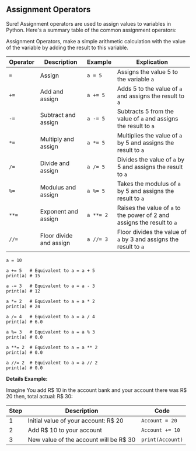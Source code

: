 ## Assignment Operators

Sure! Assignment operators are used to assign values to variables in Python. Here's a summary table of the common assignment operators:

Assignment Operators, make a simple arithmetic calculation with the value of the variable by adding the result to this variable.

| Operator | Description | Example  | Explication                                           |
|----------|-------------|----------|-------------------------------------------------------|
| `=`      | Assign      | `a = 5`  | Assigns the value 5 to the variable `a`               |
| `+=`     | Add and assign | `a += 5` | Adds 5 to the value of `a` and assigns the result to `a` |
| `-=`     | Subtract and assign | `a -= 5` | Subtracts 5 from the value of `a` and assigns the result to `a` |
| `*=`     | Multiply and assign | `a *= 5` | Multiplies the value of `a` by 5 and assigns the result to `a` |
| `/=`     | Divide and assign | `a /= 5` | Divides the value of `a` by 5 and assigns the result to `a` |
| `%=`     | Modulus and assign | `a %= 5` | Takes the modulus of `a` by 5 and assigns the result to `a` |
| `**=`    | Exponent and assign | `a **= 2` | Raises the value of `a` to the power of 2 and assigns the result to `a` |
| `//=`    | Floor divide and assign | `a //= 3` | Floor divides the value of `a` by 3 and assigns the result to `a` |

```
a = 10

a += 5   # Equivalent to a = a + 5
print(a) # 15

a -= 3   # Equivalent to a = a - 3
print(a) # 12

a *= 2   # Equivalent to a = a * 2
print(a) # 24

a /= 4   # Equivalent to a = a / 4
print(a) # 6.0

a %= 3   # Equivalent to a = a % 3
print(a) # 0.0

a **= 2  # Equivalent to a = a ** 2
print(a) # 0.0

a //= 2  # Equivalent to a = a // 2
print(a) # 0.0
```

**Details Example:**

Imagine You add R$ 10 in the account bank and your account there was R$ 20 then, total actual: R$ 30:

| Step | Description                     | Code                                |
|------|---------------------------------|-------------------------------------|
| 1    | Initial value of your account: R$ 20 | `Account = 20`                    |
| 2    | Add R$ 10 to your account       | `Account += 10`                     |
| 3    | New value of the account will be R$ 30 | `print(Account)`                 |
